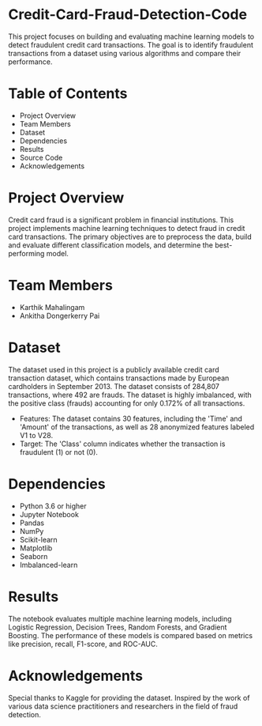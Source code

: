 # Credit-Card-Fraud-Detection-Code
This project focuses on building and evaluating machine learning models to detect fraudulent credit card transactions. The goal is to identify fraudulent transactions from a dataset using various algorithms and compare their performance.

# Table of Contents
- Project Overview
- Team Members
- Dataset
- Dependencies
- Results
- Source Code
- Acknowledgements

# Project Overview
Credit card fraud is a significant problem in financial institutions. This project implements machine learning techniques to detect fraud in credit card transactions. The primary objectives are to preprocess the data, build and evaluate different classification models, and determine the best-performing model.

# Team Members
- Karthik Mahalingam
- Ankitha Dongerkerry Pai
  
# Dataset
The dataset used in this project is a publicly available credit card transaction dataset, which contains transactions made by European cardholders in September 2013. The dataset consists of 284,807 transactions, where 492 are frauds. The dataset is highly imbalanced, with the positive class (frauds) accounting for only 0.172% of all transactions.

- Features: The dataset contains 30 features, including the 'Time' and 'Amount' of the transactions, as well as 28 anonymized features labeled V1 to V28.
- Target: The 'Class' column indicates whether the transaction is fraudulent (1) or not (0).

# Dependencies
- Python 3.6 or higher
- Jupyter Notebook
- Pandas
- NumPy
- Scikit-learn
- Matplotlib
- Seaborn
- Imbalanced-learn

# Results
The notebook evaluates multiple machine learning models, including Logistic Regression, Decision Trees, Random Forests, and Gradient Boosting. The performance of these models is compared based on metrics like precision, recall, F1-score, and ROC-AUC.

# Acknowledgements
Special thanks to Kaggle for providing the dataset.
Inspired by the work of various data science practitioners and researchers in the field of fraud detection.

